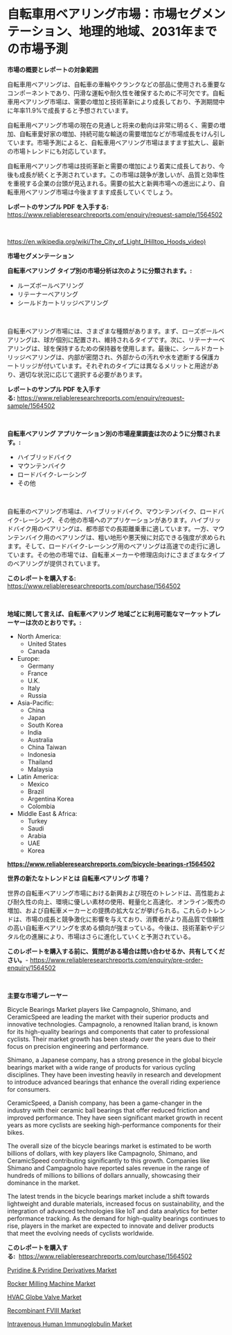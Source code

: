 <p><h1>自転車用ベアリング市場：市場セグメンテーション、地理的地域、2031年までの市場予測</h1></p><p><strong>市場の概要とレポートの対象範囲</strong></p>
<p><p>自転車用ベアリングは、自転車の車輪やクランクなどの部品に使用される重要なコンポーネントであり、円滑な運転や耐久性を確保するために不可欠です。自転車用ベアリング市場は、需要の増加と技術革新により成長しており、予測期間中に年率11.9%で成長すると予想されています。</p><p>自転車用ベアリング市場の現在の見通しと将来の動向は非常に明るく、需要の増加、自転車愛好家の増加、持続可能な輸送の需要増加などが市場成長をけん引しています。市場予測によると、自転車用ベアリング市場はますます拡大し、最新の市場トレンドにも対応しています。</p><p>自転車用ベアリング市場は技術革新と需要の増加により着実に成長しており、今後も成長が続くと予測されています。この市場は競争が激しいが、品質と効率性を重視する企業の台頭が見込まれる。需要の拡大と新興市場への進出により、自転車用ベアリング市場は今後ますます成長していくでしょう。</p></p>
<p><strong>レポートのサンプル PDF を入手する:</strong> <a href="https://www.reliableresearchreports.com/enquiry/request-sample/1564502">https://www.reliableresearchreports.com/enquiry/request-sample/1564502</a></p>
<p>&nbsp;</p>
<p><a href="https://en.wikipedia.org/wiki/The_City_of_Light_(Hilltop_Hoods_video)">https://en.wikipedia.org/wiki/The_City_of_Light_(Hilltop_Hoods_video)</a></p>
<p><strong>市場セグメンテーション</strong></p>
<p><strong>自転車ベアリング タイプ別の市場分析は次のように分類されます。:</strong></p>
<p><ul><li>ルーズボールベアリング</li><li>リテーナーベアリング</li><li>シールドカートリッジベアリング</li></ul></p>
<p>&nbsp;</p>
<p><p>自転車ベアリング市場には、さまざまな種類があります。まず、ローズボールベアリングは、球が個別に配置され、維持されるタイプです。次に、リテーナーベアリングは、球を保持するための保持器を使用します。最後に、シールドカートリッジベアリングは、内部が密閉され、外部からの汚れや水を遮断する保護カートリッジが付いています。それぞれのタイプには異なるメリットと用途があり、適切な状況に応じて選択する必要があります。</p></p>
<p><strong>レポートのサンプル PDF を入手する:</strong>&nbsp;<a href="https://www.reliableresearchreports.com/enquiry/request-sample/1564502">https://www.reliableresearchreports.com/enquiry/request-sample/1564502</a></p>
<p>&nbsp;</p>
<p><strong> 自転車ベアリング アプリケーション別の市場産業調査は次のように分類されます。:</strong></p>
<p><ul><li>ハイブリッドバイク</li><li>マウンテンバイク</li><li>ロードバイク-レーシング</li><li>その他</li></ul></p>
<p>&nbsp;</p>
<p><p>自転車のベアリング市場は、ハイブリッドバイク、マウンテンバイク、ロードバイク-レーシング、その他の市場へのアプリケーションがあります。ハイブリッドバイク用のベアリングは、都市部での長距離乗車に適しています。一方、マウンテンバイク用のベアリングは、粗い地形や悪天候に対応できる強度が求められます。そして、ロードバイク-レーシング用のベアリングは高速での走行に適しています。その他の市場では、自転車メーカーや修理店向けにさまざまなタイプのベアリングが提供されています。</p></p>
<p><strong>このレポートを購入する:</strong>&nbsp; <a href="https://www.reliableresearchreports.com/purchase/1564502">https://www.reliableresearchreports.com/purchase/1564502</a></p>
<p>&nbsp;</p>
<p><strong>地域に関して言えば、自転車ベアリング 地域ごとに利用可能なマーケットプレーヤーは次のとおりです。:</strong></p>
<p><ul>
    <li>
        North America:
        <ul>
            <li>United States</li>
            <li>Canada</li>
        </ul>
    </li>
    <li>
        Europe:
        <ul>
            <li>Germany</li>
            <li>France</li>
            <li>U.K.</li>
            <li>Italy</li>
            <li>Russia</li>
        </ul>
    </li>
    <li>
        Asia-Pacific:
        <ul>
            <li>China</li>
            <li>Japan</li>
            <li>South Korea</li>
            <li>India</li>
            <li>Australia</li>
            <li>China Taiwan</li>
            <li>Indonesia</li>
            <li>Thailand</li>
            <li>Malaysia</li>
        </ul>
    </li>
    <li>
        Latin America:
        <ul>
            <li>Mexico</li>
            <li>Brazil</li>
            <li>Argentina Korea</li>
            <li>Colombia</li>
        </ul>
    </li>
    <li>
        Middle East & Africa:
        <ul>
            <li>Turkey</li>
            <li>Saudi</li>
            <li>Arabia</li>
            <li>UAE</li>
            <li>Korea</li>
        </ul>
    </li>
    </ul></p>
<p><strong><a href="https://www.reliableresearchreports.com/bicycle-bearings-r1564502">https://www.reliableresearchreports.com/bicycle-bearings-r1564502</a></strong>&nbsp;</p>
<p><strong>世界の新たなトレンドとは 自転車ベアリング 市場？</strong></p>
<p><p>世界の自転車ベアリング市場における新興および現在のトレンドは、高性能および耐久性の向上、環境に優しい素材の使用、軽量化と高速化、オンライン販売の増加、および自転車メーカーとの提携の拡大などが挙げられる。これらのトレンドは、市場の成長と競争激化に影響を与えており、消費者がより高品質で信頼性の高い自転車ベアリングを求める傾向が強まっている。今後は、技術革新やデジタル化の進展により、市場はさらに進化していくと予測されている。</p></p>
<p><strong>このレポートを購入する前に、質問がある場合は問い合わせるか、共有してください。</strong>- <a href="https://www.reliableresearchreports.com/enquiry/pre-order-enquiry/1564502">https://www.reliableresearchreports.com/enquiry/pre-order-enquiry/1564502</a></p>
<p>&nbsp;</p>
<p><strong>主要な市場プレーヤー</strong></p>
<p><p>Bicycle Bearings Market players like Campagnolo, Shimano, and CeramicSpeed are leading the market with their superior products and innovative technologies. Campagnolo, a renowned Italian brand, is known for its high-quality bearings and components that cater to professional cyclists. Their market growth has been steady over the years due to their focus on precision engineering and performance.</p><p>Shimano, a Japanese company, has a strong presence in the global bicycle bearings market with a wide range of products for various cycling disciplines. They have been investing heavily in research and development to introduce advanced bearings that enhance the overall riding experience for consumers.</p><p>CeramicSpeed, a Danish company, has been a game-changer in the industry with their ceramic ball bearings that offer reduced friction and improved performance. They have seen significant market growth in recent years as more cyclists are seeking high-performance components for their bikes.</p><p>The overall size of the bicycle bearings market is estimated to be worth billions of dollars, with key players like Campagnolo, Shimano, and CeramicSpeed contributing significantly to this growth. Companies like Shimano and Campagnolo have reported sales revenue in the range of hundreds of millions to billions of dollars annually, showcasing their dominance in the market.</p><p>The latest trends in the bicycle bearings market include a shift towards lightweight and durable materials, increased focus on sustainability, and the integration of advanced technologies like IoT and data analytics for better performance tracking. As the demand for high-quality bearings continues to rise, players in the market are expected to innovate and deliver products that meet the evolving needs of cyclists worldwide.</p></p>
<p><strong>このレポートを購入する:</strong>&nbsp;&nbsp;<a href="https://www.reliableresearchreports.com/purchase/1564502">https://www.reliableresearchreports.com/purchase/1564502</a></p>
<p><p><a href="https://medium.com/@max.sanderson5645/pyridine-pyridine-derivatives-market-size-share-analysis-growth-trends-forecast-2024-2031-efa101ca31f3">Pyridine & Pyridine Derivatives Market</a></p><p><a href="https://github.com/ranaacryptoaddmin/Market-Research-Report-List-1/blob/main/rocker-milling-machine-market.md">Rocker Milling Machine Market</a></p><p><a href="https://github.com/jadenRaynor/Market-Research-Report-List-1/blob/main/hvac-globe-valve-market.md">HVAC Globe Valve Market</a></p><p><a href="https://issuu.com/reportprime-2/docs/recombinant-fviii-market-size-2030.pptx">Recombinant FVIII Market</a></p><p><a href="https://issuu.com/reportprime-2/docs/intravenous-human-immunoglobulin-market-size-2030.">Intravenous Human Immunoglobulin Market</a></p></p>